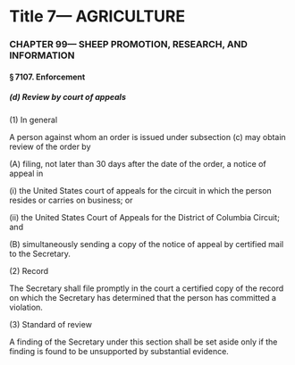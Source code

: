 
# Title 7— AGRICULTURE
### CHAPTER 99— SHEEP PROMOTION, RESEARCH, AND INFORMATION
#### § 7107. Enforcement
##### (d) Review by court of appeals

(1) In general

A person against whom an order is issued under subsection (c) may obtain review of the order by

(A) filing, not later than 30 days after the date of the order, a notice of appeal in

(i) the United States court of appeals for the circuit in which the person resides or carries on business; or

(ii) the United States Court of Appeals for the District of Columbia Circuit; and

(B) simultaneously sending a copy of the notice of appeal by certified mail to the Secretary.

(2) Record

The Secretary shall file promptly in the court a certified copy of the record on which the Secretary has determined that the person has committed a violation.

(3) Standard of review

A finding of the Secretary under this section shall be set aside only if the finding is found to be unsupported by substantial evidence.
